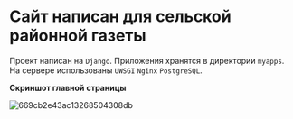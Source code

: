 # Сайт написан для сельской районной газеты

Проект написан на `Django`. Приложения хранятся в директории `myapps`. На сервере использованы `UWSGI` `Nginx` `PostgreSQL`.

**Скриншот главной страницы**

![669cb2e43ac13268504308db](https://github.com/user-attachments/assets/768fb43f-65a0-482c-b88a-43173902a601)
